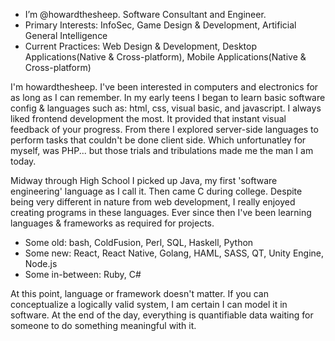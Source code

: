 - I’m @howardthesheep. Software Consultant and Engineer.
- Primary Interests: InfoSec, Game Design & Development, Artificial General Intelligence 
- Current Practices: Web Design & Development, Desktop Applications(Native & Cross-platform), 
                     Mobile Applications(Native & Cross-platform)

I'm howardthesheep. I've been interested in computers and electronics for as long as I can 
remember. In my early teens I began to learn basic software config & languages such as: html, css, 
visual basic, and javascript. I always liked frontend development the most. It provided that instant
visual feedback of your progress. From there I explored server-side languages to perform tasks that
couldn't be done client side. Which unfortunatley for myself, was PHP... but those trials and tribulations
made me the man I am today.

Midway through High School I picked up Java, my first 'software engineering' language as I call it. 
Then came C during college. Despite being very different in nature from web development, I really enjoyed 
creating programs in these languages. Ever since then I've been learning languages & frameworks as required
for projects.
- Some old: bash, ColdFusion, Perl, SQL, Haskell, Python
- Some new: React, React Native, Golang, HAML, SASS, QT,  Unity Engine, Node.js
- Some in-between: Ruby, C#

At this point, language or framework doesn't matter. If you can conceptualize a logically valid system, I am
certain I can model it in software. At the end of the day, everything is quantifiable data waiting for someone
to do something meaningful with it.

<!---
howardthesheep/howardthesheep is a ✨ special ✨ repository because its `README.md` (this file) appears on your GitHub profile.
You can click the Preview link to take a look at your changes.
--->
